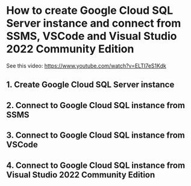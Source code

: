 # How to create Google Cloud SQL Server instance and connect from SSMS, VSCode and Visual Studio 2022 Community Edition

See this video: https://www.youtube.com/watch?v=ELTI7eS1Kdk

## 1. Create Google Cloud SQL Server instance



## 2. Connect to Google Cloud SQL instance from SSMS



## 3. Connect to Google Cloud SQL instance from VSCode



## 4. Connect to Google Cloud SQL instance from Visual Studio 2022 Community Edition




